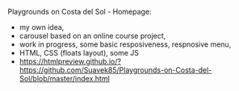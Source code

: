 Playgrounds on Costa del Sol - Homepage:

- my own idea,
- carousel based on an online course project,
- work in progress, some basic resposiveness, respnosive menu, 
- HTML, CSS (floats layout), some JS
- https://htmlpreview.github.io/?https://github.com/Suavek85/Playgrounds-on-Costa-del-Sol/blob/master/index.html

